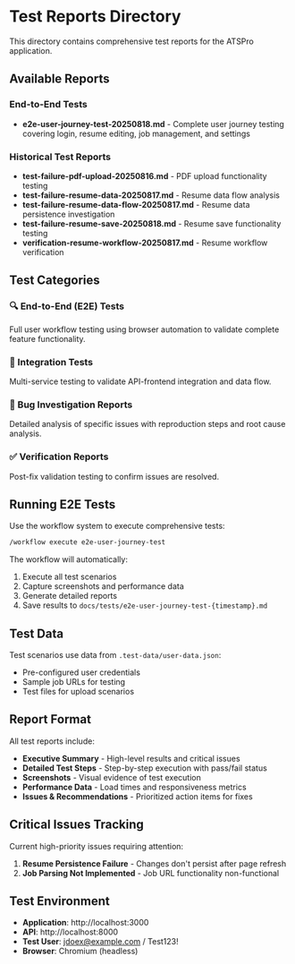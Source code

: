 # Test Reports Directory

This directory contains comprehensive test reports for the ATSPro application.

## Available Reports

### End-to-End Tests
- **e2e-user-journey-test-20250818.md** - Complete user journey testing covering login, resume editing, job management, and settings

### Historical Test Reports
- **test-failure-pdf-upload-20250816.md** - PDF upload functionality testing
- **test-failure-resume-data-20250817.md** - Resume data flow analysis
- **test-failure-resume-data-flow-20250817.md** - Resume data persistence investigation  
- **test-failure-resume-save-20250818.md** - Resume save functionality testing
- **verification-resume-workflow-20250817.md** - Resume workflow verification

## Test Categories

### 🔍 End-to-End (E2E) Tests
Full user workflow testing using browser automation to validate complete feature functionality.

### 🧪 Integration Tests  
Multi-service testing to validate API-frontend integration and data flow.

### 🐛 Bug Investigation Reports
Detailed analysis of specific issues with reproduction steps and root cause analysis.

### ✅ Verification Reports
Post-fix validation testing to confirm issues are resolved.

## Running E2E Tests

Use the workflow system to execute comprehensive tests:

```bash
/workflow execute e2e-user-journey-test
```

The workflow will automatically:
1. Execute all test scenarios
2. Capture screenshots and performance data
3. Generate detailed reports
4. Save results to `docs/tests/e2e-user-journey-test-{timestamp}.md`

## Test Data

Test scenarios use data from `.test-data/user-data.json`:
- Pre-configured user credentials
- Sample job URLs for testing
- Test files for upload scenarios

## Report Format

All test reports include:
- **Executive Summary** - High-level results and critical issues
- **Detailed Test Steps** - Step-by-step execution with pass/fail status
- **Screenshots** - Visual evidence of test execution
- **Performance Data** - Load times and responsiveness metrics
- **Issues & Recommendations** - Prioritized action items for fixes

## Critical Issues Tracking

Current high-priority issues requiring attention:
1. **Resume Persistence Failure** - Changes don't persist after page refresh
2. **Job Parsing Not Implemented** - Job URL functionality non-functional

## Test Environment

- **Application**: http://localhost:3000
- **API**: http://localhost:8000
- **Test User**: jdoex@example.com / Test123!
- **Browser**: Chromium (headless)
